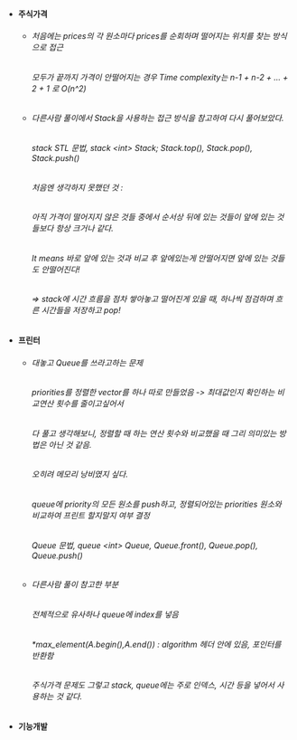 - #### 주식가격
  - ###### 처음에는 prices의 각 원소마다 prices를 순회하며 떨어지는 위치를 찾는 방식으로 접근
    ###### 모두가 끝까지 가격이 안떨어지는 경우 Time complexity는 n-1 + n-2 + ... + 2 + 1 로 O(n^2)
  - ###### 다른사람 풀이에서 Stack을 사용하는 접근 방식을 참고하여 다시 풀어보았다.
    ###### stack STL 문법, stack \<int\> Stack; Stack.top(), Stack.pop(), Stack.push()
    ###### 처음엔 생각하지 못했던 것 : 
    ###### 아직 가격이 떨어지지 않은 것들 중에서 순서상 뒤에 있는 것들이 앞에 있는 것들보다 항상 크거나 같다.
    ###### It means 바로 앞에 있는 것과 비교 후 앞에있는게 안떨어지면 앞에 있는 것들도 안떨어진다! 
    ###### => stack에 시간 흐름을 점차 쌓아놓고 떨어진게 있을 때, 하나씩 점검하며 흐른 시간들을 저장하고 pop!

- #### 프린터
  - ###### 대놓고 Queue를 쓰라고하는 문제
    ###### priorities를 정렬한 vector를 하나 따로 만들었음 -> 최대값인지 확인하는 비교연산 횟수를 줄이고싶어서
      ###### 다 풀고 생각해보니, 정렬할 때 하는 연산 횟수와 비교했을 때 그리 의미있는 방법은 아닌 것 같음.
      ###### 오히려 메모리 낭비였지 싶다.
    ###### queue에 priority의 모든 원소를 push하고, 정렬되어있는 priorities 원소와 비교하여 프린트 할지말지 여부 결정
    ###### Queue 문법, queue \<int\> Queue, Queue.front(), Queue.pop(), Queue.push()
  - ###### 다른사람 풀이 참고한 부분
    ###### 전체적으로 유사하나 queue에 index를 넣음
    ###### \*max_element(A.begin(),A.end()) : algorithm 헤더 안에 있음, 포인터를 반환함
    ###### 주식가격 문제도 그렇고 stack, queue에는 주로 인덱스, 시간 등을 넣어서 사용하는 것 같다.

- #### 기능개발
